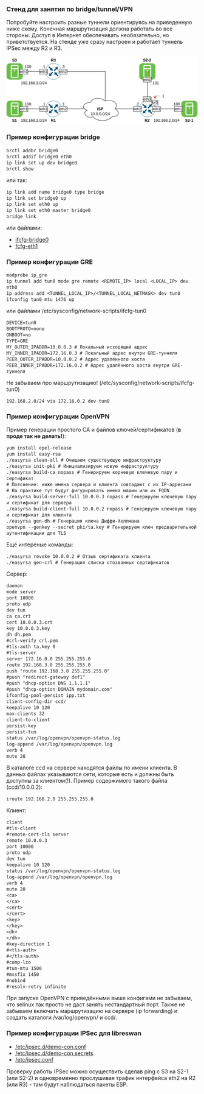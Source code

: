 ### Стенд для занятия по bridge/tunnel/VPN

Попробуйте настроить разные туннели ориентируясь на приведенную ниже схему.
Конечная маршрутизация должна работать во все стороны. Доступ в Интернет обеспечивать необязательно, но приветствуется.
На стенде уже сразу настроен и работает туннель IPSec между R2 и R3.

![](docs/vpn.png)

### Пример конфигурации bridge
```
brctl addbr bridge0
brctl addif bridge0 eth0
ip link set up dev bridge0
brctl show
```
или так:
```
ip link add name bridge0 type bridge
ip link set bridge0 up
ip link set eth0 up
ip link set eth0 master bridge0
bridge link
```
или файлами:
- [ifcfg-bridge0](provisioning/templates/ifcfg-bridge0.j2)
- [fcfg-eth1](provisioning/templates/ifcfg-eth1.j2)


### Пример конфигурации GRE

```
modprobe ip_gre
ip tunnel add tun0 mode gre remote <REMOTE_IP> local <LOCAL_IP> dev eth0
ip address add <TUNNEL_LOCAL_IP>/<TUNNEL_LOCAL_NETMASK> dev tun0
ifconfig tun0 mtu 1476 up
```
или файлами /etc/sysconfig/network-scripts/ifcfg-tun0
```
DEVICE=tun0
BOOTPROTO=none
ONBOOT=no
TYPE=GRE
MY_OUTER_IPADDR=10.0.0.3 # Локальный исходящий адрес
MY_INNER_IPADDR=172.16.0.3 # Локальный адрес внутри GRE-туннеля
PEER_OUTER_IPADDR=10.0.0.2 # Адрес удалённого хоста
PEER_INNER_IPADDR=172.16.0.2 # Адрес удалённого хоста внутри GRE-туннеля
```
Не забываем про маршрутизацию! (/etc/sysconfig/network-scripts/ifcfg-tun0)
```
192.168.2.0/24 via 172.16.0.2 dev tun0
```

### Пример конфигурации OpenVPN

Пример генерации простого CA и файлов ключей/сертификатов (**в проде так не делать!**):
```
yum install epel-release
yum install easy-rsa
./easyrsa clean-all # Очищаем существующую инфраструктуру
./easyrsa init-pki # Инициализируем новую инфраструктуру
./easyrsa build-ca nopass # Генерируем корневую ключевую пару и сертификат
# Пояснение: ниже имена сервера и клиента совпадают с их IP-адресами
# На практике тут будут фигурировать имена машин или их FQDN
./easyrsa build-server-full 10.0.0.3 nopass # Генерируем ключевую пару и сертификат для сервера
./easyrsa build-client-full 10.0.0.2 nopass # Генерируем ключевую пару и сертификат для клиента
./easyrsa gen-dh # Генерация ключа Диффи-Хеллмана
openvpn --genkey --secret pki/ta.key # Генерируем ключ предварительной аутентификации для TLS
```
Ещё интереные команды:
```
./easyrsa revoke 10.0.0.2 # Отзыв сертификата клиента
./easyrsa gen-crl # Генерация списка отозванных сертификатов
```

Сервер:
```
daemon
mode server
port 10000
proto udp
dev tun
ca ca.crt
cert 10.0.0.3.crt 
key 10.0.0.3.key
dh dh.pem
#crl-verify crl.pem
#tls-auth ta.key 0
#tls-server
server 172.16.0.0 255.255.255.0
route 192.168.3.0 255.255.255.0
push "route 192.168.3.0 255.255.255.0"
#push "redirect-gateway def1"
#push "dhcp-option DNS 1.1.1.1"
#push "dhcp-option DOMAIN mydomain.com"
ifconfig-pool-persist ipp.txt
client-config-dir ccd/
keepalive 10 120
max-clients 32
client-to-client
persist-key
persist-tun
status /var/log/openvpn/openvpn-status.log
log-append /var/log/openvpn/openvpn.log
verb 4
mute 20
```
В каталоге ccd на сервере находятся файлы по имени клиента. В данных файлах указываются сети, которые есть и должны быть доступны за клиентом(!). Пример содержимого такого файла (ccd/10.0.0.2):
```
iroute 192.168.2.0 255.255.255.0
```

Клиент:
```
client
#tls-client
#remote-cert-tls server
remote 10.0.0.3
port 10000
proto udp
dev tun
keepalive 10 120
status /var/log/openvpn/openvpn-status.log
log-append /var/log/openvpn/openvpn.log
verb 4
mute 20
<ca>
</ca>
<cert>
</cert>
<key>
</key>
<dh>
</dh>
#key-direction 1
#<tls-auth>
#</tls-auth>
#comp-lzo
#tun-mtu 1500
#mssfix 1450
#nobind
#resolv-retry infinite
```

При запуске OpenVPN с приведёнными выше конфигами не забываем, что selinux так просто не даст занять нестандартный порт. Также не забываем включать маршрутизацию на сервере (ip forwarding) и создать каталоги /var/log/openvpn/ и ccd/.

### Пример конфигурации IPSec для libreswan

- [/etc/ipsec.d/demo-con.conf](provisioning/templates/r2-ipsec.d.conf.j2)
- [/etc/ipsec.d/demo-con.secrets](provisioning/templates/r2-ipsec.d.secrets.j2)
- [/etc/ipsec.conf](provisioning/templates/ipsec.conf.j2)

Проверку работы IPSec можно осуществить сделав ping с S3 на S2-1 (или S2-2) и одновременно прослушивая трафик интерфейса eth2 на R2 (или R3) - там будут наблюдаться пакеты ESP.